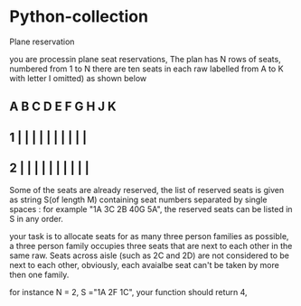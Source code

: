# Python-collection

Plane reservation

you are processin plane seat reservations, The plan has N rows of seats, numbered from 1 to N
there are ten seats in each raw labelled from A to K with letter I omitted) as shown below


##      A B C    D E F G    H J K
##   1  | | |    | | | |    | | |
##   2  | | |    | | | |    | | |
   
Some of the seats are already reserved, the list of reserved seats is given as string S(of length M) containing seat numbers 
separated by single spaces : for example "1A 3C 2B 40G 5A", the reserved seats can be listed in S in any order.

your task is to allocate seats for as many three person families as possible, a three person family occupies three seats that are next to each other in the same raw.
Seats across aisle (such as 2C and 2D) are not considered to be next to each other, obviously, each avaialbe seat can't be taken by more then one family.

for instance N = 2, S ="1A 2F 1C", your function should return 4, 

